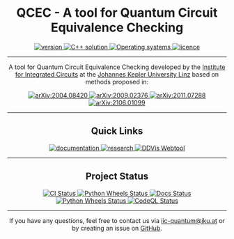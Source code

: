 <div align="center">

<h1>QCEC - A tool for Quantum Circuit Equivalence Checking</h1>

<a href='https://github.com/chroline/well_app/releases'>
<img src='https://img.shields.io/github/v/release/iic-jku/qcec?color=yellow&label=version&style=for-the-badge' alt="version">
</a>

<a href='https://iic.jku.at/eda/research/quantum_dd/tool/'>
<img src="https://img.shields.io/badge/Solution-C++17-blue.svg?style=for-the-badge&logo=c%2B%2B&logoColor=b0c0c0&labelColor=363D44" alt="C++ solution"/>
</a>

<a href='https://iic.jku.at/eda/research/quantum_dd/tool/'>
<img src="https://img.shields.io/badge/OS-linux%20%7C%20macos%20%7C%20windows-purple?style=for-the-badge&logo=Linux&logoColor=b0c0c0&labelColor=363D44" alt="Operating systems"/>
</a>

<a href='https://github.com/iic-jku/burgholzer/blob/master/LICENSE'>
<img src='https://img.shields.io/github/license/iic-jku/qcec?style=for-the-badge' alt="licence">
</a>

---

A tool for Quantum Circuit Equivalence Checking developed by the
<a href='https://iic.jku.at/eda/'>Institute for Integrated Circuits</a> at the <a href='https://jku.at'>Johannes Kepler University Linz</a> based on methods proposed in:

<a href='https://arxiv.org/abs/2004.08420'>
<img src='https://img.shields.io/static/v1?label=arXiv&message=2004.08420&color=inactive&style=for-the-badge' alt="arXiv:2004.08420">
</a>

<a href='https://arxiv.org/abs/2009.02376'>
<img src='https://img.shields.io/static/v1?label=arXiv&message=2009.02376&color=inactive&style=for-the-badge' alt="arXiv:2009.02376">
</a>

<a href='https://arxiv.org/abs/2011.07288'>
<img src='https://img.shields.io/static/v1?label=arXiv&message=2011.07288&color=inactive&style=for-the-badge' alt="arXiv:2011.07288">
</a>

<a href='https://arxiv.org/abs/2106.01099'>
<img src='https://img.shields.io/static/v1?label=arXiv&message=2106.01099&color=inactive&style=for-the-badge' alt="arXiv:2106.01099">
</a>

---

<h2>Quick Links</h2>

<a href='https://qcec.readthedocs.io/'>
<img src='https://img.shields.io/badge/DOCUMENTATION-gray?style=for-the-badge' alt="documentation">
</a>

<a href='https://iic.jku.at/eda/research/quantum/'>
<img src='https://img.shields.io/badge/RESEARCH-blue?style=for-the-badge' alt="research">
</a>

<a href='https://iic.jku.at/eda/research/quantum_dd/tool/'>
<img src='https://img.shields.io/badge/DDVIS ONLINE TOOL-green?style=for-the-badge' alt="DDVis Webtool">
</a>

---

<h2>Project Status</h2>

<a href='https://github.com/iic-jku/qcec/actions/workflows/ci.yml'>
<img src='https://img.shields.io/github/workflow/status/iic-jku/qcec/CI?label=C%2B%2B%20CI&logo=github&style=for-the-badge' alt="CI Status">
</a>

<a href='https://github.com/iic-jku/qcec/actions/workflows/deploy.yml'>
<img src="https://img.shields.io/github/workflow/status/iic-jku/qcec/Deploy%20to%20PyPI?label=Python%20Wheels&logo=github&style=for-the-badge" alt="Python Wheels Status" >
</a>

<a href='https://qcec.readthedocs.io/'>
<img alt="Docs Status" src="https://img.shields.io/readthedocs/qcec?logo=readthedocs&style=for-the-badge">
</a>
<br>

<a href='https://codecov.io/gh/iic-jku/qcec'>
<img src="https://img.shields.io/codecov/c/github/iic-jku/qcec/master?label=codecov&logo=codecov&style=for-the-badge" alt="Python Wheels Status" >
</a>

<a href='https://github.com/iic-jku/qcec/actions/workflows/codeql-analysis.yml'>
<img src="https://img.shields.io/github/workflow/status/iic-jku/qcec/CodeQL?label=Code%20QL&logo=github&style=for-the-badge" alt="CodeQL Status" >
</a>

---

If you have any questions, feel free to contact us via <a href='mailto:iic-quantum@jku.at'>iic-quantum@jku.at</a> or by creating an issue on <a href='https://github.com/iic-jku/qcec/issues'>GitHub</a>.

</div>
